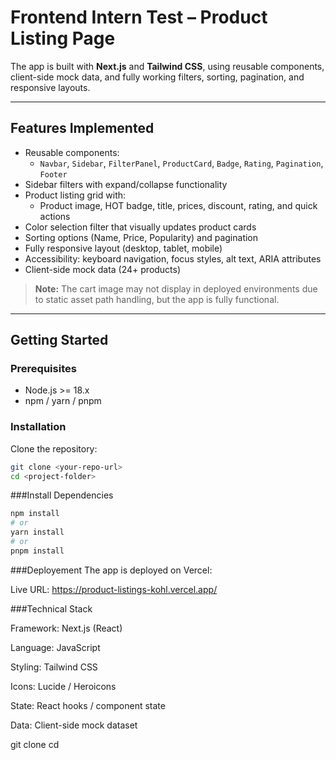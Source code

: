 # Frontend Intern Test – Product Listing Page

The app is built with **Next.js** and **Tailwind CSS**, using reusable components, client-side mock data, and fully working filters, sorting, pagination, and responsive layouts.

---

## Features Implemented

- Reusable components:
  - `Navbar`, `Sidebar`, `FilterPanel`, `ProductCard`, `Badge`, `Rating`, `Pagination`, `Footer`
- Sidebar filters with expand/collapse functionality
- Product listing grid with:
  - Product image, HOT badge, title, prices, discount, rating, and quick actions
- Color selection filter that visually updates product cards
- Sorting options (Name, Price, Popularity) and pagination
- Fully responsive layout (desktop, tablet, mobile)
- Accessibility: keyboard navigation, focus styles, alt text, ARIA attributes
- Client-side mock data (24+ products)

> **Note:** The cart image may not display in deployed environments due to static asset path handling, but the app is fully functional.

---

## Getting Started

### Prerequisites

- Node.js >= 18.x
- npm / yarn / pnpm

### Installation


Clone the repository:

```bash
git clone <your-repo-url>
cd <project-folder>
```

###Install Dependencies
```bash
npm install
# or
yarn install
# or
pnpm install
```

###Deployement
The app is deployed on Vercel:

Live URL: https://product-listings-kohl.vercel.app/

###Technical Stack

Framework: Next.js (React)  

Language: JavaScript  

Styling: Tailwind CSS  

Icons: Lucide / Heroicons  

State: React hooks / component state  

Data: Client-side mock dataset  

git clone <your-repo-url>
cd <project-folder>
